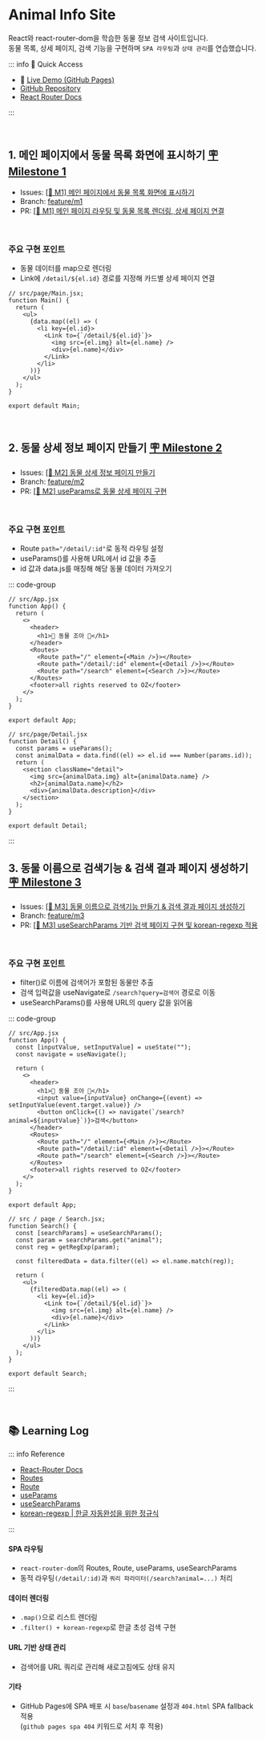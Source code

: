 # Animal Info Site <badge type="info" text="React SPA Basic"></badge><badge type="info" text="2025-08-12"></badge>

React와 react-router-dom을 학습한 동물 정보 검색 사이트입니다.  
동물 목록, 상세 페이지, 검색 기능을 구현하며 `SPA 라우팅`과 `상태 관리`를 연습했습니다.

::: info 📎 Quick Access

- 🚀 [Live Demo (GitHub Pages)](https://miloupark.github.io/Animal-info/)
- [GitHub Repository](https://github.com/miloupark/Animal-info)
- [React Router Docs](https://reactrouter.com/home)

:::

<br>

## 1. 메인 페이지에서 동물 목록 화면에 표시하기 <badge type="info" text="">[🪧 Milestone 1](https://github.com/miloupark/Animal-info/milestone/1?closed=1)</badge>

- Issues: [[🪿 M1] 메인 페이지에서 동물 목록 화면에 표시하기](https://github.com/miloupark/Animal-info/issues/1)
- Branch: [feature/m1](https://github.com/miloupark/Animal-info/tree/feature/m1)
- PR: [[🪿 M1] 메인 페이지 라우팅 및 동물 목록 렌더링, 상세 페이지 연결](https://github.com/miloupark/Animal-info/pull/4)

<br>

### 주요 구현 포인트

- 동물 데이터를 map으로 렌더링
- Link에 `/detail/${el.id}` 경로를 지정해 카드별 상세 페이지 연결

```jsx:line-numbers {5,7}
// src/page/Main.jsx;
function Main() {
  return (
    <ul>
      {data.map((el) => (
        <li key={el.id}>
          <Link to={`/detail/${el.id}`}>
            <img src={el.img} alt={el.name} />
            <div>{el.name}</div>
          </Link>
        </li>
      ))}
    </ul>
  );
}

export default Main;
```

<br>

## 2. 동물 상세 정보 페이지 만들기 <badge type="info" text="">[🪧 Milestone 2](https://github.com/miloupark/Animal-info/milestone/2?closed=1)</badge>

- Issues: [[🪿 M2] 동물 상세 정보 페이지 만들기](https://github.com/miloupark/Animal-info/issues/2)
- Branch: [feature/m2](https://github.com/miloupark/Animal-info/tree/feature/m2)
- PR: [[🪿 M2] useParams로 동물 상세 페이지 구현](https://github.com/miloupark/Animal-info/pull/5)

<br>

### 주요 구현 포인트

- Route `path="/detail/:id"`로 동적 라우팅 설정
- useParams()를 사용해 URL에서 id 값을 추출
- id 값과 data.js를 매칭해 해당 동물 데이터 가져오기

::: code-group

```jsx:line-numbers {10} [App.jsx]
// src/App.jsx
function App() {
  return (
    <>
      <header>
        <h1>💚 동물 조아 💚</h1>
      </header>
      <Routes>
        <Route path="/" element={<Main />}></Route>
        <Route path="/detail/:id" element={<Detail />}></Route>
        <Route path="/search" element={<Search />}></Route>
      </Routes>
      <footer>all rights reserved to OZ</footer>
    </>
  );
}

export default App;
```

```jsx:line-numbers {3,4} [Detail.jsx]
// src/page/Detail.jsx
function Detail() {
  const params = useParams();
  const animalData = data.find((el) => el.id === Number(params.id));
  return (
    <section className="detail">
      <img src={animalData.img} alt={animalData.name} />
      <h2>{animalData.name}</h2>
      <div>{animalData.description}</div>
    </section>
  );
}

export default Detail;
```

:::

## 3. 동물 이름으로 검색기능 & 검색 결과 페이지 생성하기 <badge type="info" text="">[🪧 Milestone 3](https://github.com/miloupark/Animal-info/milestone/3?closed=1)</badge>

- Issues: [[🪿 M3] 동물 이름으로 검색기능 만들기 & 검색 결과 페이지 생성하기](https://github.com/miloupark/Animal-info/issues/3)
- Branch: [feature/m3](https://github.com/miloupark/Animal-info/tree/feature/m3)
- PR: [[🪿 M3] useSearchParams 기반 검색 페이지 구현 및 korean-regexp 적용](https://github.com/miloupark/Animal-info/pull/6)

<br>

### 주요 구현 포인트

- filter()로 이름에 검색어가 포함된 동물만 추출
- 검색 입력값을 useNavigate로 `/search?query=검색어` 경로로 이동
- useSearchParams()를 사용해 URL의 query 값을 읽어옴

::: code-group

```jsx:line-numbers {4,11,} [App.jsx]
// src/App.jsx
function App() {
  const [inputValue, setInputValue] = useState("");
  const navigate = useNavigate();

  return (
    <>
      <header>
        <h1>💚 동물 조아 💚</h1>
        <input value={inputValue} onChange={(event) => setInputValue(event.target.value)} />
        <button onClick={() => navigate(`/search?animal=${inputValue}`)}>검색</button>
      </header>
      <Routes>
        <Route path="/" element={<Main />}></Route>
        <Route path="/detail/:id" element={<Detail />}></Route>
        <Route path="/search" element={<Search />}></Route>
      </Routes>
      <footer>all rights reserved to OZ</footer>
    </>
  );
}

export default App;
```

```jsx:line-numbers {3,4,7,11} [Search.jsx]
// src / page / Search.jsx;
function Search() {
  const [searchParams] = useSearchParams();
  const param = searchParams.get("animal");
  const reg = getRegExp(param);

  const filteredData = data.filter((el) => el.name.match(reg));

  return (
    <ul>
      {filteredData.map((el) => (
        <li key={el.id}>
          <Link to={`/detail/${el.id}`}>
            <img src={el.img} alt={el.name} />
            <div>{el.name}</div>
          </Link>
        </li>
      ))}
    </ul>
  );
}

export default Search;
```

:::

<br>

## 📚 Learning Log

::: info Reference

- [React-Router Docs](https://reactrouter.com/home)
- [Routes](https://api.reactrouter.com/v7/functions/react_router.Routes.html)
- [Route](https://api.reactrouter.com/v7/functions/react_router.Route.html)
- [useParams](https://api.reactrouter.com/v7/functions/react_router.useParams.html)
- [useSearchParams](https://api.reactrouter.com/v7/functions/react_router.useSearchParams.html)
- [korean-regexp | 한글 자동완성을 위한 정규식 ](https://www.npmjs.com/package/korean-regexp)

:::

#### SPA 라우팅

- `react-router-dom`의 Routes, Route, useParams, useSearchParams
- 동적 라우팅`(/detail/:id)`과 `쿼리 파라미터(/search?animal=...)` 처리

#### 데이터 렌더링

- `.map()`으로 리스트 렌더링
- `.filter() + korean-regexp`로 한글 초성 검색 구현

#### URL 기반 상태 관리

- 검색어를 URL 쿼리로 관리해 새로고침에도 상태 유지

#### 기타

- GitHub Pages에 SPA 배포 시 `base`/`basename` 설정과 `404.html` SPA fallback 적용  
  (`github pages spa 404` 키워드로 서치 후 적용)

<br>
<Comment/>
